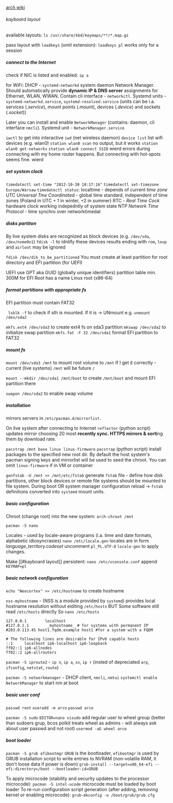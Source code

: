 [arch wiki](https://wiki.archlinux.org/title/Installation_guide)

###### kayboard layout
available layouts:
`ls /usr/share/kbd/keymaps/**/*.map.gz`

pass layout with `loadkeys` (omit extension):
`loadkeys pl`
works only for a session


##### connect to the Internet
check if NIC is listed and enabled:
`ip a`

for WiFi:
DHCP - `systemd-networkd` system daemon Network Manager. Should automatically provide **dynamic IP & DNS server** assignments for Ethernet, WLAN, WWAN. Contain cli interface - `networkctl`.  Systemd units - `systemd-networkd.service`, `systemd-resolved.service`
(units can be i.a. services (_.service_), mount points (_.mount_), devices (_.device_) and sockets (_.socket_))

Later you can install and enable `NetworkManager` (contains: daemon, cli interface `nmcli`). Systemd unit - `NetworkManager.service`


`iwctl` to get into interactive `iwd` (net wireless daemon)
`device list` list wifi devices (e.g. wlan0)
`station wlan0 scan` no output, but it works
`station wlan0 get-networks`
`station wlan0 connect SSID` wierd errors during connecting with my home router happens. But connecting with hot-spots seems fine. wierd


##### set system clock
`timedatectl set-time "2012-10-30 18:17:16"` 
`timedatectl set-timezone Europe/Warsaw`
`timedatectl status`:
	localtime - depends of current *time zone*
	UTC *Universal Tme Coordinated* - global time standard, independent of time zones (Poland in UTC + 1 in winter, +2 in summer)
	RTC - *Real Time Cock* hardware clock working indepedntly of system state
	NTP *Network Time Protocol* - time synchro over networktimedat
 
##### disks partiton
By live system disks are recognized as block devices (e.g. `/dev/sda`, `/dev/nvme0n1`)
`fdisk -l`  to idntify these devices
results ending with `rom`, `loop` and `airloot` may be ignored

`fdisk /dev/dik_to_be_partitioned`
You must create at least partition for root directory and EFI partition (for UEFI)

UEFI use GPT aka GUID (globally unique identifiers) partition table
min. 300M for EFI
Root has a name Linux root (x86-64)

##### format partitions with appropriate fs
EFI partition must contain FAT32

` lsblk -f` to check if sth is mounted. If it is -> UNmount e.g. `unmount /dev/sda2`

`mkfs.ext4 /dev/sda3` to create ext4 fs on sda3 partition
`mkswap /dev/sda2` to initialize swap partition
`mkfs.fat -F 32 /dev/sda1` format EFI partition to FAT32


##### mount fs

`mount /dev/sda3 /mnt` to mount root volume to `/mnt`
If I get it correctly - current (live systems) `/mnt` will be future `/`

`mount --mkdir /dev/sda1 /mnt/boot` to create `/mnt/boot` and mount EFI partition there

`swapon /dev/sda2` to enable swap volume
##### installation
mirrors servers in `/etc/pacman.d/mirrorlist`.

On live system after connecting to Internet `reflector` (python script) updates mirror choosing 20 most **recently sync. HTTPS mirrors & sorti**ng them by download rate.

`pacstrap /mnt base linux linux-firmware` 
`pacstrap` (python script) install packages to the specified new root dir.
By default the host system's pacman signing keys and mirrorlist will be used to seed the chroot.
You can omit `linux-firmware` if in VM or container

`genfstab -U /mnt >> /mnt/etc/fstab` 
generate `fstab` file - define how disk partitions, other block devices or remote file systems should be mounted to file system.
During boot OR system manager configuration reload -> `fstab` definitions converted into `systemd` mount units.

##### basic configuration

Chroot (change root) into the new system:
`arch-chroot /mnt`

`pacman -S nano`

Locales - used by locale-aware programs (i.a. time and date formats, alphabetic idiosyncrasies)
`nano /etc/locale.gen` 
locales are in form *language_territory.codeset*
uncomment `pl_PL.UTF-8` 
`locale-gen` to apply changes.

Make [[#kayboard layout]] persistent:
`nano /etc/vconsole.conf`
append `KEYMAP=pl`

##### basic network configuration

`echo "Neocortex" >> /etc/hostname`  to create hostname

`nss-myhostname` - (NSS is a module provided by `systemd`) provides local hostname resolution without eiditing `/etc/hosts`
BUT
Some software still read `/etc/hosts` directly
So  `nano /etc/hosts` 
```
127.0.0.1        localhost
#127.0.1.1        _myhostname_ # for systems with permanent IP
#203.0.113.45 host1.fqdm.example host1 #for a system with a FQDM

# The following lines are desirable for IPv6 capable hosts
::1     localhost ip6-localhost ip6-loopback
ff02::1 ip6-allnodes
ff02::2 ip6-allrouters
```

`pacman -S iproute2` - `ip n`, `ip a`, `ss`, `ip r` (insted of depreciated `arp`, `ifconfig`, `netstat`, `route`)

`pacman -S networkmanager` - DHCP client, `nmcli`, `nmtui`
`systemctl enable NetworkManager` to start nm at boot



##### basic user conf
`passwd root`
`useradd -m arco`
`passwd arco`

`pacman -S sudo`
`EDITOR=nano visudo`
add regular user to wheel group (better than sudoers grup, bcos polkit treats wheel as admins - will always ask about user passwd and not root)
`usermod -aG wheel arco`


##### boot loader
`pacman -S grub efibootmgr`
`GRUB` is the bootloader, `efibootmgr` is used by GRUB installation script to write entries to NVRAM (non-volatile RAM, it don't loose data if power is down)
`grub-install --target=x86_64-efi --efi-directory=/boot --bootloader-id=GRUB`

To apply microcode (stability and security updates to the processor microcode):
`pacman -S intel-ucode`
microcode must be loaded by boot loader
To re-run configuration script generation (after adding, removing kernel or enabling microcode):
`grub-mkconfig -o /boot/grub/grub.cfg`


